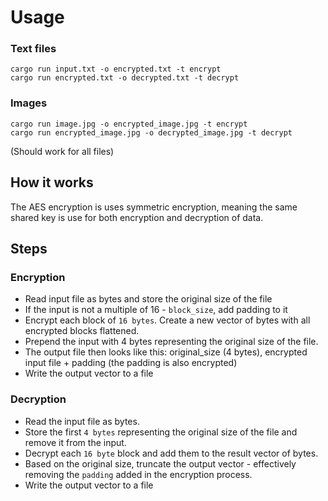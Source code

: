 # Usage

### Text files

`cargo run input.txt -o encrypted.txt -t encrypt` <br>
`cargo run encrypted.txt -o decrypted.txt -t decrypt`

### Images

`cargo run image.jpg -o encrypted_image.jpg -t encrypt` <br>
`cargo run encrypted_image.jpg -o decrypted_image.jpg -t decrypt`

(Should work for all files)

## How it works
The AES encryption is uses symmetric encryption, meaning the same shared key is use for both encryption and decryption of data. 

## Steps

### Encryption

* Read input file as bytes and store the original size of the file
* If the input is not a multiple of 16 - `block_size`, add padding to it
* Encrypt each block of `16 bytes`. Create a new vector of bytes with all encrypted blocks flattened. 
* Prepend the input with 4 bytes representing the original size of the file. 
* The output file then looks like this: original_size (4 bytes), encrypted input file + padding (the padding is also encrypted)
* Write the output vector to a file

### Decryption
* Read the input file as bytes.
* Store the first `4 bytes` representing the original size of the file and remove it from the input. 
* Decrypt each `16 byte` block and add them to the result vector of bytes. 
* Based on the original size, truncate the output vector - effectively removing the `padding` added in the encryption process.
* Write the output vector to a file